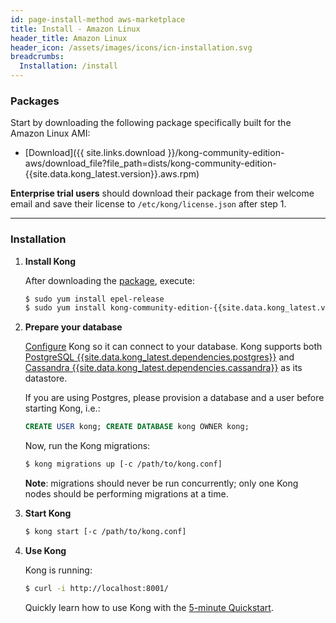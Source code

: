 ```yaml
---
id: page-install-method aws-marketplace
title: Install - Amazon Linux
header_title: Amazon Linux
header_icon: /assets/images/icons/icn-installation.svg
breadcrumbs:
  Installation: /install
---
```


### Packages

Start by downloading the following package specifically built for the Amazon Linux AMI:

- [Download]({{ site.links.download }}/kong-community-edition-aws/download_file?file_path=dists/kong-community-edition-{{site.data.kong_latest.version}}.aws.rpm)

**Enterprise trial users** should download their package from their welcome email and save their license to `/etc/kong/license.json` after step 1.

----

### Installation

1. **Install Kong**

    After downloading the [package](#packages), execute:

    ```bash
    $ sudo yum install epel-release
    $ sudo yum install kong-community-edition-{{site.data.kong_latest.version}}.aws.rpm --nogpgcheck
    ```

2. **Prepare your database**

    [Configure][configuration] Kong so it can connect to your database. Kong supports both [PostgreSQL {{site.data.kong_latest.dependencies.postgres}}](http://www.postgresql.org/) and [Cassandra {{site.data.kong_latest.dependencies.cassandra}}](http://cassandra.apache.org/) as its datastore.

    If you are using Postgres, please provision a database and a user before starting Kong, i.e.:

    ```sql
    CREATE USER kong; CREATE DATABASE kong OWNER kong;
    ```

    Now, run the Kong migrations:

    ```bash
    $ kong migrations up [-c /path/to/kong.conf]
    ```

    **Note**: migrations should never be run concurrently; only
    one Kong nodes should be performing migrations at a time.

3. **Start Kong**

    ```bash
    $ kong start [-c /path/to/kong.conf]
    ```

4. **Use Kong**

    Kong is running:

    ```bash
    $ curl -i http://localhost:8001/
    ```

    Quickly learn how to use Kong with the [5-minute Quickstart](/docs/latest/getting-started/quickstart).

[configuration]: /docs/{{site.data.kong_latest.release}}/configuration#database

